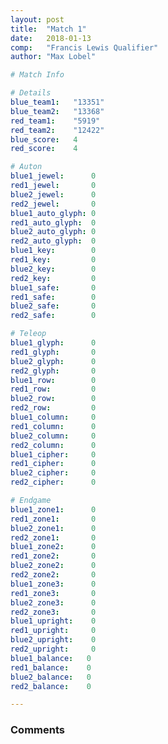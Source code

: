 ```yaml
---
layout: post
title:  "Match 1"
date:   2018-01-13
comp:   "Francis Lewis Qualifier"
author: "Max Lobel"

# Match Info

# Details
blue_team1:   "13351"
blue_team2:   "13368"
red_team1:    "5919"
red_team2:    "12422"
blue_score:   4
red_score:    4

# Auton
blue1_jewel:      0
red1_jewel:       0
blue2_jewel:      0
red2_jewel:       0
blue1_auto_glyph: 0
red1_auto_glyph:  0
blue2_auto_glyph: 0
red2_auto_glyph:  0
blue1_key:        0
red1_key:         0
blue2_key:        0
red2_key:         0
blue1_safe:       0
red1_safe:        0
blue2_safe:       0
red2_safe:        0

# Teleop
blue1_glyph:      0
red1_glyph:       0
blue2_glyph:      0
red2_glyph:       0
blue1_row:        0
red1_row:         0
blue2_row:        0
red2_row:         0
blue1_column:     0
red1_column:      0
blue2_column:     0
red2_column:      0
blue1_cipher:     0
red1_cipher:      0
blue2_cipher:     0
red2_cipher:      0

# Endgame
blue1_zone1:      0
red1_zone1:       0
blue2_zone1:      0
red2_zone1:       0
blue1_zone2:      0
red1_zone2:       0
blue2_zone2:      0
red2_zone2:       0
blue1_zone3:      0
red1_zone3:       0
blue2_zone3:      0
red2_zone3:       0
blue1_upright:    0
red1_upright:     0
blue2_upright:    0
red2_upright:     0
blue1_balance:   0
red1_balance:    0
blue2_balance:   0
red2_balance:    0

---
```


### Comments
